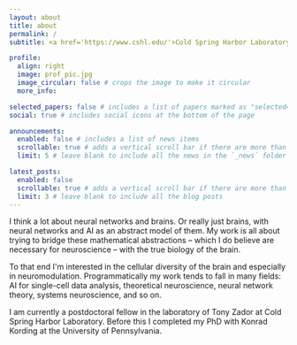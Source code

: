 ```yaml
---
layout: about
title: about
permalink: /
subtitle: <a href='https://www.cshl.edu/'>Cold Spring Harbor Laboratory</a>. 

profile:
  align: right
  image: prof_pic.jpg
  image_circular: false # crops the image to make it circular
  more_info: 

selected_papers: false # includes a list of papers marked as "selected={true}"
social: true # includes social icons at the bottom of the page

announcements:
  enabled: false # includes a list of news items
  scrollable: true # adds a vertical scroll bar if there are more than 3 news items
  limit: 5 # leave blank to include all the news in the `_news` folder

latest_posts:
  enabled: false
  scrollable: true # adds a vertical scroll bar if there are more than 3 new posts items
  limit: 3 # leave blank to include all the blog posts
---
```


I think a lot about neural networks and brains. Or really just brains, with neural networks and AI as an abstract model of them. My work is all about trying to bridge these mathematical abstractions – which I do believe are necessary for neuroscience – with the true biology of the brain.

To that end I'm interested in the cellular diversity of the brain and especially in neuromodulation. Programmatically my work tends to fall in many fields: AI for single-cell data analysis, theoretical neuroscience, neural network theory, systems neuroscience, and so on.

I am currently a postdoctoral fellow in the laboratory of Tony Zador at Cold Spring Harbor Laboratory. Before this I completed my PhD with Konrad Kording at the University of Pennsylvania.  